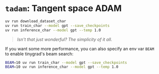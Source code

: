 # `tadam`: Tangent space ADAM
```bash
uv run download_dataset_char
uv run train_char --model gpt --save_checkpoints
uv run inference_char --model gpt --temp 1.0
```
> _Isn't that just wonderful? The simplicity of it all._

If you want some more performance, you can also specify an env var `BEAM` to enable tinygrad's beam search:
```bash
BEAM=10 uv run train_char --model gpt --save_checkpoints
BEAM=10 uv run inference_char --model gpt --temp 1.0
```
